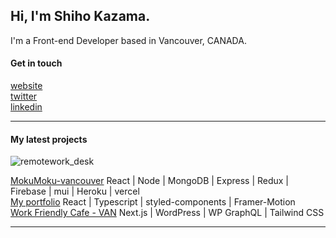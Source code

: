 ## Hi, I'm Shiho Kazama.
I'm a Front-end Developer based in Vancouver, CANADA.

#### Get in touch
[website](https://shiho-kazama.com/)<br>
[twitter](https://twitter.com/shiho_kazama)<br>
[linkedin](https://www.linkedin.com/in/shiho-kazama/)

---
#### My latest projects
![remotework_desk](https://user-images.githubusercontent.com/76821193/152705545-7dad299e-ee16-4be7-849e-d94de7f1348d.png "working")

[MokuMoku-vancouver](https://mokumoku-van-miacan2021.vercel.app/)
React | Node | MongoDB | Express | Redux | Firebase | mui | Heroku | vercel
<br>
[My portfolio](https://shiho-kazama.com/)
React | Typescript | styled-components | Framer-Motion
<br>
[Work Friendly Cafe - VAN](https://work-friendly-cafe-van.vercel.app/)
Next.js | WordPress | WP GraphQL | Tailwind CSS


---



